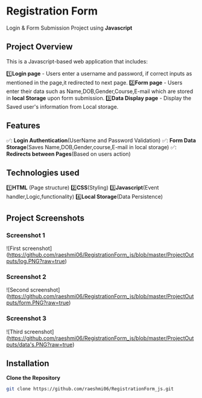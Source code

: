 # Registration Form

Login & Form Submission Project using **Javascript**

## Project Overview

This is a Javascript-based web application that includes:

1️⃣**Login page** - Users enter a username and password, if correct inputs as mentioned in the page,it redirected to next page. 2️⃣**Form page** - Users enter their data such as Name,DOB,Gender,Course,E-mail which are stored in **local Storage** upon form submission.
3️⃣**Data Display page** - Display the Saved user's information from Local storage.

## Features

✅: **Login Authentication**(UserName and Password Validation)
✅: **Form Data Storage**(Saves Name,DOB,Gender,course,E-mail in local storage)
✅: **Redirects between Pages**(Based on users action)

## Technologies used

1️⃣**HTML** (Page structure)
2️⃣**CSS**(Styling)
3️⃣**Javascript**(Event handler,Logic,functionality)
4️⃣**Local Storage**(Data Persistence)

## Project Screenshots

### Screenshot 1

![First screenshot] (https://github.com/raeshmi06/RegistrationForm_js/blob/master/ProjectOutputs/log.PNG?raw=true)

### Screenshot 2

![Second screenshot] (https://github.com/raeshmi06/RegistrationForm_js/blob/master/ProjectOutputs/form.PNG?raw=true)

### Screenshot 3

![Third screenshot] (https://github.com/raeshmi06/RegistrationForm_js/blob/master/ProjectOutputs/data's.PNG?raw=true)

## Installation

**Clone the Repository**

```sh
git clone https://github.com/raeshmi06/RegistrationForm_js.git
```
